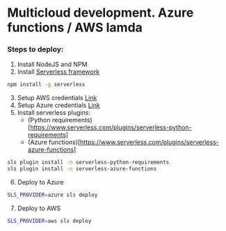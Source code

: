 # Multicloud development. Azure functions / AWS lamda

### Steps to deploy:

1. Install NodeJS and NPM
2. Install [Serverless framework](https://www.serverless.com/)
```bash
npm install -g serverless
```
3. Setup AWS credentials [Link](https://www.serverless.com/framework/docs/providers/aws/guide/credentials/)
4. Setup Azure credentials [Link](https://www.serverless.com/framework/docs/providers/azure/guide/credentials/)
5. Install serverless plugins:
    - (Python requirements)[https://www.serverless.com/plugins/serverless-python-requirements]
    - (Azure functions)[https://www.serverless.com/plugins/serverless-azure-functions]

```bash
sls plugin install -n serverless-python-requirements
sls plugin install -n serverless-azure-functions
```

6. Deploy to Azure
```bash
SLS_PROVIDER=azure sls deploy
```

7. Deploy to AWS
```bash
SLS_PROVIDER=aws sls deploy
```
